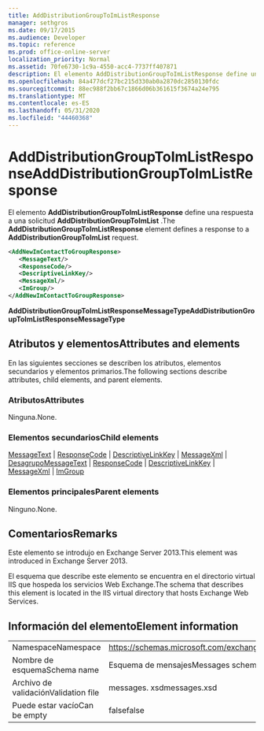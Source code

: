 ```yaml
---
title: AddDistributionGroupToImListResponse
manager: sethgros
ms.date: 09/17/2015
ms.audience: Developer
ms.topic: reference
ms.prod: office-online-server
localization_priority: Normal
ms.assetid: 70fe6730-1c9a-4550-acc4-7737ff407871
description: El elemento AddDistributionGroupToImListResponse define una respuesta a una solicitud AddDistributionGroupToImList.
ms.openlocfilehash: 84a477dcf27bc215d330ab0a2870dc2850130fdc
ms.sourcegitcommit: 88ec988f2bb67c1866d06b361615f3674a24e795
ms.translationtype: MT
ms.contentlocale: es-ES
ms.lasthandoff: 05/31/2020
ms.locfileid: "44460368"
---
```

# <a name="adddistributiongrouptoimlistresponse"></a><span data-ttu-id="6d570-103">AddDistributionGroupToImListResponse</span><span class="sxs-lookup"><span data-stu-id="6d570-103">AddDistributionGroupToImListResponse</span></span>

<span data-ttu-id="6d570-104">El elemento **AddDistributionGroupToImListResponse** define una respuesta a una solicitud **AddDistributionGroupToImList** .</span><span class="sxs-lookup"><span data-stu-id="6d570-104">The **AddDistributionGroupToImListResponse** element defines a response to a **AddDistributionGroupToImList** request.</span></span> 
  
```XML
<AddNewImContactToGroupResponse>
   <MessageText/>
   <ResponseCode/>
   <DescriptiveLinkKey/>
   <MessageXml/>
   <ImGroup/>
</AddNewImContactToGroupResponse>
```

 <span data-ttu-id="6d570-105">**AddDistributionGroupToImListResponseMessageType**</span><span class="sxs-lookup"><span data-stu-id="6d570-105">**AddDistributionGroupToImListResponseMessageType**</span></span>
## <a name="attributes-and-elements"></a><span data-ttu-id="6d570-106">Atributos y elementos</span><span class="sxs-lookup"><span data-stu-id="6d570-106">Attributes and elements</span></span>

<span data-ttu-id="6d570-107">En las siguientes secciones se describen los atributos, elementos secundarios y elementos primarios.</span><span class="sxs-lookup"><span data-stu-id="6d570-107">The following sections describe attributes, child elements, and parent elements.</span></span>
  
### <a name="attributes"></a><span data-ttu-id="6d570-108">Atributos</span><span class="sxs-lookup"><span data-stu-id="6d570-108">Attributes</span></span>

<span data-ttu-id="6d570-109">Ninguna.</span><span class="sxs-lookup"><span data-stu-id="6d570-109">None.</span></span>
  
### <a name="child-elements"></a><span data-ttu-id="6d570-110">Elementos secundarios</span><span class="sxs-lookup"><span data-stu-id="6d570-110">Child elements</span></span>

<span data-ttu-id="6d570-111">[MessageText](messagetext.md)  |  [ResponseCode](responsecode.md)  |  [DescriptiveLinkKey](descriptivelinkkey.md)  |  [MessageXml](messagexml.md)  |  [Desagrupo](imgroup.md)</span><span class="sxs-lookup"><span data-stu-id="6d570-111">[MessageText](messagetext.md) | [ResponseCode](responsecode.md) | [DescriptiveLinkKey](descriptivelinkkey.md) | [MessageXml](messagexml.md) | [ImGroup](imgroup.md)</span></span>
  
### <a name="parent-elements"></a><span data-ttu-id="6d570-112">Elementos principales</span><span class="sxs-lookup"><span data-stu-id="6d570-112">Parent elements</span></span>

<span data-ttu-id="6d570-113">Ninguno.</span><span class="sxs-lookup"><span data-stu-id="6d570-113">None.</span></span>
  
## <a name="remarks"></a><span data-ttu-id="6d570-114">Comentarios</span><span class="sxs-lookup"><span data-stu-id="6d570-114">Remarks</span></span>

<span data-ttu-id="6d570-115">Este elemento se introdujo en Exchange Server 2013.</span><span class="sxs-lookup"><span data-stu-id="6d570-115">This element was introduced in Exchange Server 2013.</span></span>
  
<span data-ttu-id="6d570-116">El esquema que describe este elemento se encuentra en el directorio virtual IIS que hospeda los servicios Web Exchange.</span><span class="sxs-lookup"><span data-stu-id="6d570-116">The schema that describes this element is located in the IIS virtual directory that hosts Exchange Web Services.</span></span>
  
## <a name="element-information"></a><span data-ttu-id="6d570-117">Información del elemento</span><span class="sxs-lookup"><span data-stu-id="6d570-117">Element information</span></span>

|||
|:-----|:-----|
|<span data-ttu-id="6d570-118">Namespace</span><span class="sxs-lookup"><span data-stu-id="6d570-118">Namespace</span></span>  <br/> |https://schemas.microsoft.com/exchange/services/2006/messages  <br/> |
|<span data-ttu-id="6d570-119">Nombre de esquema</span><span class="sxs-lookup"><span data-stu-id="6d570-119">Schema name</span></span>  <br/> |<span data-ttu-id="6d570-120">Esquema de mensajes</span><span class="sxs-lookup"><span data-stu-id="6d570-120">Messages schema</span></span>  <br/> |
|<span data-ttu-id="6d570-121">Archivo de validación</span><span class="sxs-lookup"><span data-stu-id="6d570-121">Validation file</span></span>  <br/> |<span data-ttu-id="6d570-122">messages. xsd</span><span class="sxs-lookup"><span data-stu-id="6d570-122">messages.xsd</span></span>  <br/> |
|<span data-ttu-id="6d570-123">Puede estar vacío</span><span class="sxs-lookup"><span data-stu-id="6d570-123">Can be empty</span></span>  <br/> |<span data-ttu-id="6d570-124">false</span><span class="sxs-lookup"><span data-stu-id="6d570-124">false</span></span>  <br/> |
   

